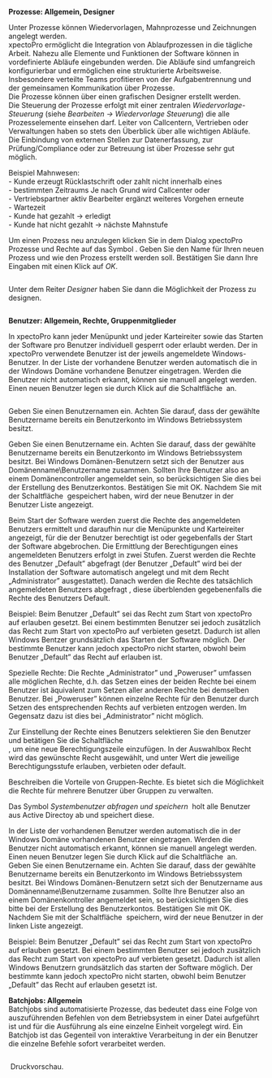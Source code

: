<!DOCTYPE html>
<html>
<head>
<meta charset="utf-8">
<meta name="viewport" content="width=device-width, initial-scale=1.0">
<title>300_Prozesse_Rechte_und_Batchjobs.md</title>
<link rel="stylesheet" href="https://stackedit.io/res-min/themes/base.css" />
<script type="text/javascript" src="https://cdn.mathjax.org/mathjax/latest/MathJax.js?config=TeX-AMS_HTML"></script>
</head>
<body><div class="container"><p><strong>Prozesse: Allgemein, Designer</strong></p>

<p>Unter Prozesse können Wiedervorlagen, Mahnprozesse und Zeichnungen angelegt werden. <br>
xpectoPro ermöglicht die Integration von Ablaufprozessen in die tägliche Arbeit. Nahezu alle Elemente und Funktionen der Software können in vordefinierte Abläufe eingebunden werden. Die Abläufe sind umfangreich konfigurierbar und ermöglichen eine strukturierte Arbeitsweise. Insbesondere verteilte Teams profitieren von der Aufgabentrennung und der gemeinsamen Kommunikation über Prozesse. <br>
Die Prozesse können über einen grafischen Designer erstellt werden.  <br>
Die Steuerung der Prozesse erfolgt mit einer zentralen <em>Wiedervorlage-Steuerung</em> (siehe <em>Bearbeiten → Wiedervorlage Steuerung</em>) die alle Prozesselemente einsehen darf. Leiter von Callcentern, Vertrieben oder Verwaltungen haben so stets den Überblick über alle wichtigen Abläufe. <br>
Die Einbindung von externen Stellen zur Datenerfassung, zur Prüfung/Compliance oder zur Betreuung ist über Prozesse sehr gut möglich. </p>

<p>Beispiel Mahnwesen: <br>
 - Kunde erzeugt Rücklastschrift oder zahlt nicht innerhalb eines <br>
  - bestimmten Zeitraums Je nach Grund wird Callcenter oder <br>
   - Vertriebspartner aktiv Bearbeiter ergänzt weiteres Vorgehen erneute <br>
 -   Wartezeit  <br>
 - Kunde hat gezahlt → erledigt  <br>
 - Kunde hat nicht gezahlt → nächste Mahnstufe</p>

<p>Um einen Prozess neu anzulegen klicken Sie in dem Dialog xpectoPro Prozesse und Rechte auf das Symbol <img src="http://xpecto.github.io/docs/img/img_1442841693322.png" alt="" title="">. Geben Sie den Name für Ihren neuen Prozess und wie den Prozess erstellt werden soll. Bestätigen Sie dann Ihre Eingaben mit einen Klick auf <em>OK</em>. </p>

<p><img src="http://xpecto.github.io/docs/img/img_1442842675187.png" alt="" title=""></p>

<p>Unter dem Reiter <em>Designer</em> haben Sie dann die Möglichkeit der Prozess zu designen. </p>

<p><img src="http://xpecto.github.io/docs/img/img_1442842994942.png" alt="" title=""></p>

<p><strong>Benutzer: Allgemein, Rechte, Gruppenmitglieder</strong></p>

<p>In xpectoPro kann jeder Menüpunkt und jeder Karteireiter sowie das Starten der Software pro Benutzer individuell gesperrt oder erlaubt werden. Der in xpectoPro verwendete Benutzer ist der jeweils angemeldete Windows-Benutzer. In der Liste der vorhandene Benutzer werden automatisch die in der Windows Domäne vorhandene Benutzer eingetragen. Werden die Benutzer nicht automatisch erkannt, können sie manuell angelegt werden. Einen neuen Benutzer legen sie durch Klick auf die Schaltfläche <img src="http://xpecto.github.io/docs/img/img_1424426984009.png" alt="" title=""> an.</p>

<p><img src="http://xpecto.github.io/docs/img/img_1424427033970.png" alt="" title=""></p>

<p>Geben Sie einen Benutzernamen ein. Achten Sie darauf, dass der gewählte Benutzername bereits ein Benutzerkonto im Windows Betriebssystem besitzt. </p>

<p>Geben Sie einen Benutzername ein. Achten Sie darauf, dass der gewählte Benutzername bereits ein Benutzerkonto im Windows Betriebssystem besitzt. Bei Windows Domänen-Benutzern setzt sich der Benutzer aus Domänenname\Benutzername zusammen. Sollten Ihre Benutzer also an einem Domänencontroller angemeldet sein, so berücksichtigen Sie dies bei der Erstellung des Benutzerkontos. Bestätigen Sie mit OK. Nachdem Sie mit der Schaltfläche <img src="http://xpecto.github.io/docs/img/img_1424428777473.png" alt="" title=""> gespeichert haben, wird der neue Benutzer in der Benutzer Liste angezeigt. </p>

<p>Beim Start der Software werden zuerst die Rechte des angemeldeten Benutzers ermittelt und daraufhin nur die Menüpunkte und Karteireiter angezeigt, für die der Benutzer berechtigt ist oder gegebenfalls der Start der Software abgebrochen. Die Ermittlung der Berechtigungen eines angemeldeten Benutzers erfolgt in zwei Stufen. Zuerst werden die Rechte des Benutzer „Default” abgefragt (der Benutzer „Default” wird  bei der Installation der Software automatisch angelegt und mit dem Recht „Administrator” ausgestattet). Danach werden die Rechte des tatsächlich angemeldeten Benutzers abgefragt , diese überblenden gegebenenfalls die Rechte des Benutzers Default. </p>

<p>Beispiel: Beim Benutzer „Default” sei das Recht zum Start von xpectoPro auf erlauben gesetzt. Bei einem bestimmten Benutzer sei jedoch zusätzlich das Recht zum Start von xpectoPro auf verbieten gesetzt. Dadurch ist allen Windows Bentzer grundsätzlich das Starten der Software möglich. Der bestimmte Benutzer kann jedoch xpectoPro  nicht starten, obwohl beim Benutzer „Default” das Recht auf erlauben ist. </p>

<p>Spezielle Rechte: Die Rechte „Administrator” und „Poweruser” umfassen alle möglichen Rechte, d.h. das Setzen eines der beiden Rechte bei einem Benutzer ist äquivalent zum Setzen aller anderen Rechte bei demselben Benutzer. Bei „Poweruser” können einzelne Rechte für den Benutzer durch Setzen des entsprechenden Rechts auf verbieten entzogen werden. Im Gegensatz dazu ist dies bei „Administrator” nicht möglich.</p>

<p>Zur Einstellung der Rechte eines Benutzers selektieren Sie den Benutzer und betätigen Sie die Schaltfläche  <br>
 <img src="http://xpecto.github.io/docs/img/img_1424439295301.png" alt="" title="">, um eine neue Berechtigungszeile einzufügen. In der Auswahlbox Recht wird das gewünschte Recht ausgewählt, und unter Wert die jeweilige Berechtigungsstufe erlauben, verbieten oder default.</p>

<p>Beschreiben die Vorteile von Gruppen-Rechte. Es bietet sich die Möglichkeit die Rechte für mehrere Benutzer über Gruppen zu verwalten.</p>

<p>Das Symbol <em>Systembenutzer abfragen und speichern</em> <img src="http://xpecto.github.io/docs/img/img_1442583757418.png" alt="" title=""> holt alle Benutzer aus Active Directoy ab und speichert diese.</p>

<p>In der Liste der vorhandenen Benutzer werden automatisch die in der Windows Domäne vorhandenen Benutzer eingetragen. Werden die Benutzer nicht automatisch erkannt, können sie manuell angelegt werden. Einen neuen Benutzer legen Sie durch Klick auf die Schaltfläche  <img src="http://xpecto.github.io/docs/img/img_1424426984009.png" alt="" title=""> an. <br>
Geben Sie einen Benutzername ein. Achten Sie darauf, dass der gewählte Benutzername bereits ein Benutzerkonto im Windows Betriebssystem besitzt. Bei Windows Domänen-Benutzern setzt sich der Benutzername aus Domänenname\Benutzername zusammen. Sollte Ihre Benutzer also an einem Domänenkontroller angemeldet sein, so berücksichtigen Sie dies bitte bei der Erstellung des Benutzerkontos. Bestätigen Sie mit OK. Nachdem Sie mit der Schaltfläche <img src="http://xpecto.github.io/docs/img/img_1424428777473.png" alt="" title=""> speichern, wird der neue Benutzer in der linken Liste angezeigt. </p>

<p>Beispiel: Beim Benutzer „Default” sei das Recht zum Start von xpectoPro auf erlauben gesetzt. Bei einem bestimmten Benutzer sei jedoch zusätzlich das Recht zum Start von xpectoPro auf verbieten gesetzt. Dadurch ist allen Windows Benutzern grundsätzlich das starten der Software möglich. Der bestimmte kann jedoch xpectoPro nicht starten, obwohl beim Benutzer „Default” das Recht auf erlauben gesetzt ist.</p>

<p><strong>Batchjobs: Allgemein</strong> <br>
Batchjobs sind automatisierte Prozesse, das bedeutet dass eine Folge von auszuführenden Befehlen von dem Betriebsystem in einer Datei aufgeführt ist und für die Ausführung als eine einzelne Einheit vorgelegt wird. Ein Batchjob ist das Gegenteil von interaktive Verarbeitung in der ein Benutzer die einzelne Befehle sofort verarbeitet werden.</p>

<p><img src="http://xpecto.github.io/docs/img/img_1442583492464.png" alt="" title=""></p>

<p><img src="http://xpecto.github.io/docs/img/img_1442583883155.png" alt="" title=""> Druckvorschau.</p></div></body>
</html>